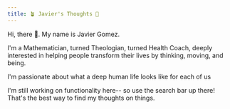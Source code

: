 ```yaml
---
title: 🪴 Javier's Thoughts 🧠
---
```

Hi, there 👋. My name is Javier Gomez.

I'm a Mathematician, turned Theologian, turned Health Coach, deeply interested in helping people transform their lives by thinking, moving, and being.

I'm passionate about what a deep human life looks like for each of us

I'm still working on functionality here-- so use the search bar up there! That's the best way to find my thoughts on things.